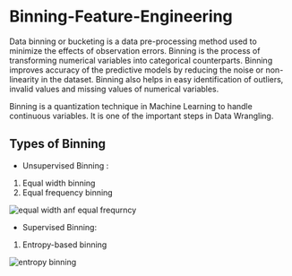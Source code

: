 # Binning-Feature-Engineering

Data binning or bucketing is a data pre-processing method used to minimize the effects of observation errors. Binning is the process of transforming numerical variables into categorical counterparts. Binning improves accuracy of the predictive models by reducing the noise or non-linearity in the dataset. Binning also helps in easy identification of outliers, invalid values and missing values of numerical variables.

Binning is a quantization technique in Machine Learning to handle continuous variables. It is one of the important steps in Data Wrangling.


## Types of Binning
* Unsupervised Binning :
1. Equal width binning<br>
2. Equal frequency binning<br>

![equal width anf equal frequrncy](https://user-images.githubusercontent.com/64833579/130641006-444bb776-a8aa-4dcf-86b1-a716996e0102.png)


* Supervised Binning:
1. Entropy-based binning <br>
 
![entropy binning](https://user-images.githubusercontent.com/64833579/130642412-6ceba745-5315-4fc2-ba59-3ff3d6967ccf.jpg)



